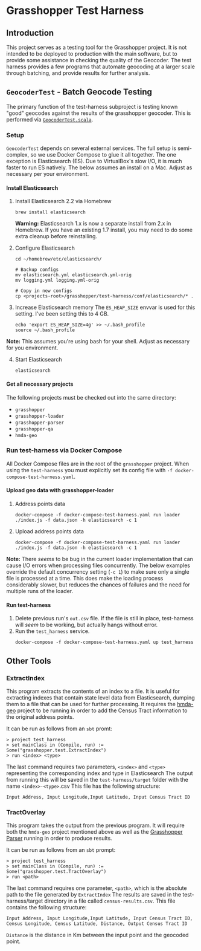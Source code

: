 # Grasshopper Test Harness

## Introduction

This project serves as a testing tool for the Grasshopper project. It is not intended to be deployed to production with
the main software, but to provide some assistance in checking the quality of the Geocoder. 
The test harness provides a few programs that automate geocoding at a larger scale through batching, and provide results
for further analysis.

## `GeocoderTest` - Batch Geocode Testing
The primary function of the test-harness subproject is testing known "good" geocodes against the results of 
the grasshopper geocoder.  This is performed via [`GeocoderTest.scala`](https://github.com/cfpb/grasshopper/blob/master/test-harness/src/main/scala/grasshopper/test/GeocoderTest.scala).

### Setup
`GeocoderTest` depends on several external services.  The full setup is semi-complex, so we use Docker Compose to glue it all together.
The one exception is Elasticsearch (ES). Due to VirtualBox's slow I/O, it is much faster to run ES natively. The below assumes an install
on a Mac.  Adjust as necessary per your environment.

#### Install Elasticsearch
1. Install Elasticsearch 2.2 via Homebrew

    ```
    brew install elasticsearch
    ```
    
    **Warning:** Elasticsearch 1.x is now a separate install from 2.x in Homebrew.  If you have an existing 1.7 install,
    you may need to do some extra cleanup before reinstalling.

2. Configure Elasticsearch

    ```
    cd ~/homebrew/etc/elasticsearch/

    # Backup configs
    mv elasticsearch.yml elasticsearch.yml-orig
    mv logging.yml logging.yml-orig

    # Copy in new configs
    cp <projects-root>/grasshopper/test-harness/conf/elasticsearch/* .
    ```

3. Increase Elasticsearch memory
The `ES_HEAP_SIZE` envvar is used for this setting.  I've been setting this to 4 GB.
    ```
    echo 'export ES_HEAP_SIZE=4g' >> ~/.bash_profile
    source ~/.bash_profile
    ```

**Note:** This assumes you're using bash for your shell.  Adjust as necessary for you environment.

4. Start Elasticsearch

    ```
    elasticsearch
    ```

#### Get all necessary projects
The following projects must be checked out into the same directory:
* `grasshopper`
* `grasshopper-loader`
* `grasshopper-parser`
* `grasshopper-qa`
* `hmda-geo`


### Run test-harness via Docker Compose
All Docker Compose files are in the root of the `grasshopper` project.  When using the 
`test-harness` you must explicitly set its config file with  `-f docker-compose-test-harness.yaml`.

#### Upload geo data with grasshopper-loader

1. Address points data
    ```
    docker-compose -f docker-compose-test-harness.yaml run loader ./index.js -f data.json -h elasticsearch -c 1
    ```

1. Upload address points data
    ```
    docker-compose -f docker-compose-test-harness.yaml run loader ./index.js -f data.json -h elasticsearch -c 1
    ```

**Note:** There _seems_ to be bug in the current loader implementation that can cause I/O errors when
processing files concurrently.  The below examples override the default concurrency setting (`-c 1`) to 
make sure only a single file is processed at a time.  This does make the loading process considerably
slower, but reduces the chances of failures and the need for multiple runs of the loader.

#### Run test-harness
1. Delete previous run's `out.csv` file.  If the file is still in place, test-harness will _seem_ to
be working, but actually hangs without error.
1. Run the `test_harness` service.
    ```
    docker-compose -f docker-compose-test-harness.yaml up test_harness
    ```
    
 

## Other Tools

### ExtractIndex

This program extracts the contents of an index to a file. It is useful for extracting indexes that contain
state level data from Elasticsearch, dumping them to a file that can be used for further processing. 
It requires the [hmda-geo](https://github.com/cfpb/hmda-geo) project to be running in order to add the Census Tract information
to the original address points. 

It can be run as follows from an `sbt` promt:

```shell
> project test_harness
> set mainClass in (Compile, run) := Some("grasshopper.test.ExtractIndex")
> run <index> <type>
```

The last command requires two parameters, `<index>` and `<type>` representing the corresponding index and type in Elasticsearch
The output from running this will be saved in the `test-harness/target` folder with the name `<index>-<type>`.csv
This file has the following structure:

`Input Address, Input Longitude,Input Latitude, Input Census Tract ID`


### TractOverlay

This program takes the output from the previous program. It will require both the `hmda-geo` project mentioned
above as well as the [Grasshopper Parser](https://github.com/cfpb/grasshopper-parser) running in order to produce results. 

It can be run as follows from an `sbt` prompt: 

```shell
> project test_harness
> set mainClass in (Compile, run) := Some("grasshopper.test.TractOverlay")
> run <path>
```

The last command requires one parameter, `<path>`, which is the absolute path to the file generated by `ExtractIndex`
The results are saved in the test-harness/target directory in a file called `census-results.csv`.
This file contains the following structure:

`Input Address, Input Longitude,Input Latitude, Input Census Tract ID, Census Longitude, Census Latitude, Distance, Output Census Tract ID` 

`Distance` is the distance in Km between the input point and the geocoded point.
